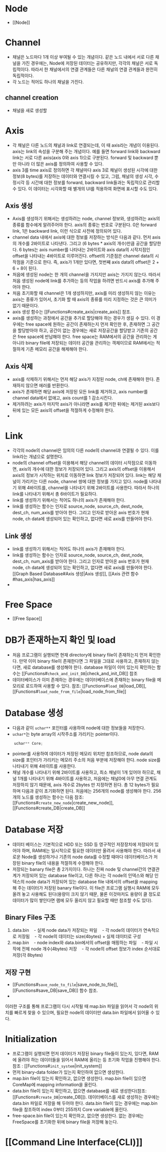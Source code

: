 # Node
- [[Node]]
# Channel
- 채널은 노드마다 1개 이상 부여될 수 있는 개념이다. 같은 노드 내에서 서로 다른 채널을 가진 경우에는, Node에 저장된 데이터는 공유하지만, 각각의 채널은 서로 독립적이다. 따라서 한 채널에서의 연결 관계들은 다른 채널의 연결 관계들과 완전히 독립적이다.
- 각 노드는 적어도 하나의 채널을 가진다. 

## channel creation
- 채널을 새로 생성할 

# Axis
- 각 채널은 다른 노드의 채널과 link로 연결되는데, 이 때 axis라는 개념이 이용된다. axis는 link의 속성을 구분해 주는 개념이다. 예를 들면 forward link와 backward link는 서로 다른 axis(axis 0와 axis 1)으로 구분된다. forward 및 backward 뿐만 아니라 더 많은 axis를 정의하여 사용할 수 있다. 
- axis 3를 time axis로 정의하면 각 채널마다 axis 3로 채널이 생성된 시각에 대한 정보(8 bytes)를 저장하는 데이터와 연결시킬 수 있고, 그럼, 채널의 생성 시각, 수정시각 등 시간에 대한 정보를 forward, backward link들과는 독립적으로 관리할 수 있다. 이 데이터는 시각화할 때 별개의 UI를 적용하여 화면에 표시할 수도 있다.
## Axis 생성
- Axis를 생성하기 위해서는 생성하려는 node, channel 정보와, 생성하려는 axis의 종류를 함수에게 알려주어야 한다. axis의 종류는 번호로 구분된다. 0은 forward link, 1은 backward link, 이런 식으로 사전에 정의되어 있다. 
- channel data 내에서 axis에 대한 정보를 저장하는 방식은 다음과 같다.  먼저 axis의 개수를 2바이트로 나타낸다. 그리고 (6 bytes * axis의 개수)만큼 공간을 할당한다. 6 bytes는 axis number를 나타내는 2바이트와 axis data의 시작지점인 offset을 나타내는 4바이트로 이루어진다. offset의 기준점은 channel data의 시작점을 기준으로 한다. 즉, axis가 1개만 있다면, 첫번째 axis data의 offset은 2 + 6 = 8이 된다.  
- 처음에 생성된 node는 한 개의 channel을 가지지만 axis는 가지지 않는다. 따라서 처음 생성된 node에 link를 추가하는 등의 작업을 하려면 반드시 axis를 추가해 주어야 한다. 
- 처음 초기화할 때 channel은 1개 생성하지만, axis를 미리 생성하지 않는 이유는 axis는 종류가 있어서, 초기화 할 때 axis의 종류를 미리 지정하는 것은 큰 의미가 없기 때문이다. 
- axis 생성 함수는  [[Functions#create_axis|create_axis]] 참조.
- axis를 생성하는 과정에서 공간을 추가로 할당해야 하는 경우가 생길 수 있다. 이 경우에는 free space에 원하는 공간이 존재하는지 먼저 확인한 후, 존재하면 그 공간을 할당받아야 하고, 공간이 없는 경우에는 새로 저장공간을 할당받고 기존의 공간은 free space에 반납해야 한다. free space는 RAM에서의 공간을 관리하는 게 아니라 binary file에 저장되는 데이터 공간을 관리하는 객체이므로 RAM에서는 적절하게 기존 메모리 공간을 해제해야 한다. 

## Axis 삭제
- axis를 삭제하기 위해서는 먼저 해당 axis가 지정된 node, ch에 존재해야 한다. 존재하지 않으면 에러를 반환한다. 
- axis가 존재하면 해당 axis에 저장된 모든 link를 제거하고, axis number를 channel data에서 없애고, axis count를 1 감소시킨다. 
- 제거하려는 axis가 마지막 axis가 아니라면 axis를 제거한 뒤에는 제거된 axis보다 뒤에 있는 모든 axis의 offset을 적절하게 수정해야 한다. 
- 
# Link
- 각각의 node의 channel은 임의의 다른 node의 channel과 연결될 수 있다. 이를 link라는 개념으로 설명한다. 
- node의 channel offset을 이용해서 해당 channel의 데이터 시작점으로 이동하면, axis의 개수에 대한 정보가 저장되어 있다. 그리고 axis의 offset을 이용해서 axis의 정보가 시작하는 위치로 이동하면 link 정보가 저장되어 있다. link는 해당 채널이 가리키는 다른 node, channel 쌍에 대한 정보를 가지고 있다. node를 나타내기 위해 4바이트를, channel을 나타내기 위해 2바이트를 사용한다. 따라서 하나의 link를 나타내기 위해서 총 6바이트가 필요하다.
- link를 생성하기 위해서는 적어도 하나의 axis가 존재해야 한다. 
- link를 생성하는 함수는 인자로 source_node, source_ch, dest_node, dest_ch, num_axis를 받아야 한다. 그리고 인자로 받아온 axis 번호가 현재 node, ch data에 생성되어 있는 확인하고, 없다면 새로 axis를 만들어야 한다. 
## Link 생성
- link를 생성하기 위해서는 적어도 하나의 axis가 존재해야 한다. 
- link를 생성하는 함수는 인자로 source_node, source_ch, dest_node, dest_ch, num_axis를 받아야 한다. 그리고 인자로 받아온 axis 번호가 현재 node, ch data에 생성되어 있는 확인하고, 없다면 새로 axis를 만들어야 한다. [[Graph Based Database#Axis 생성|Axis 생성]], [[Axis 관련 함수#has_axis|has_axis]]
- 

# Free Space
- [[Free Space]]
# DB가 존재하는지 확인 및 load
- 처음 프로그램이 실행되면 현재 directory에 binary file이 존재하는지 먼저 확인한다. 만약 이미 binary file이 존재한다면 그 파일을 그대로 사용하고, 존재하지 않는다면, 새로 database를 생성해야 한다. database 파일이 이미 있는지 확인하는 함수는 [[Functions#`check_and_init_DB`|check_and_init_DB]] 참조 
- 데이터베이스가 이미 존재하는 경우에는 데이터베이스에 존재하는 binary file을 메모리로 로드하여 사용할 수 있다. 참조: [[Functions#`load_DB`|load_DB]], [[Functions#`load_node_from_file`|load_node_from_file]]

# Database 생성
- 다음과 같이 `uchar**` 포인터를 사용하여 node에 대한 정보들을 저장한다.
- `uchar*`는 byte array의 시작주소를 가리키는 pointer이다.
```c
    uchar** Core;
```
- pointer를 사용하여 데이터가 저장된 메모리 위치만 참조하므로, node data의 size를 포인터가 가리키는 메모리 주소의 처음 부분에 저장해야 한다. node size를 나타내기 위해 4바이트를 사용한다. 
- 채널 개수를 나타내기 위해 2바이트를 사용하고, 최소 채널이 1개 있어야 하므로, 채널 1개를 나타내기 위해 4바이트를 사용하고, 처음에는 채널0에 아무 연결 관계도 저장하지 않기 때문에, axis 개수로 2bytes 만 지정하면 된다. 총 12 bytes가 필요하며 다음과 같이 초기화하면 된다. 처음에는 256개의 node를 생성해야 한다. 256개의 노드를 생성하는 함수는 다음 참조: [[Functions#`create_new_node`|create_new_node]], [[Functions#create_DB|create_DB]]

# Database 저장
- 데이터 베이스는 기본적으로 HDD 또는 SSD 등 영구적인 저장장치에 저장되어 있어야 하며, RAM에는 일시적으로 필요한 데이터만 올려서 사용해야 한다. 따라서 새로운 Node를 생성하거나 기존의 node data를 수정할 때마다 데이터베이스가 저장된 binary file의 내용을 적절하게 수정해야 한다. 
- 저장되는 banary file은 총 2가지이다. 하나는 진짜 node 및 channel간의 연결관계가 저장되어 있는 database file이고, 다른 하나는 각 node의 인덱스와 해당 인덱스의 node data가 저장되어 있는 database file 내에서의 offset을 mapping해 주는 데이터가 저장된 banary file이다. 이 file은 프로그램 실행시 RAM에 모두 올려 놓고 사용해도 된다(용량이 크지 않기 때문, 물론 이것마저도 용량이 클 정도로 데이터가 많이 쌓인다면 램에 모두 올리지 않고 필요할 때만 참조할 수도 있다).
## Binary Files 구조
1. data.bin
   - 실제 node data가 저장되는 파일
   - 각 node의 데이터가 연속적으로 저장됨
   - 각 node의 데이터는 size(4bytes) + 실제 데이터로 구성
2. map.bin
   - node index와 data.bin에서의 offset을 매핑하는 파일
   - 파일 시작에 전체 node 개수(4bytes) 저장
   - 각 node의 offset 정보가 index 순서대로 저장(각 8bytes)
## 저장 구현
- [[Functions#`save_node_to_file`|save_node_to_file]], [[Functions#save_DB|save_DB]] 함수 참조.
- 
이러한 구조를 통해 프로그램이 다시 시작될 때 map.bin 파일을 읽어서 각 node의 위치를 빠르게 찾을 수 있으며, 필요한 node의 데이터만 data.bin 파일에서 읽어올 수 있다.

# Initialization
- 프로그램이 실행되면 먼저 데이터가 저장된 binary file들이 있는지, 있다면, RAM에 올려야 하는 데이터들을 읽어서 RAM에 올리는 등 초기화 작업을 진행해야 한다. 참조 : [[Functions#`init_system`|init_system]]
- 먼저 binary-data folder가 있는지 확인하여 없으면 생성한다. 
- map.bin file이 있는지 확인하고, 없으면 생성한다. map.bin file이 있으면 CoreMap에 mapping information을 올린다. 
- data.bin file이 있는지 확인하고, 없으면 database를 새로 생성한다(참조: [[Functions#`create_DB`|create_DB]]). 데이터베이스를 새로 생성하는 경우에는 data.bin 파일로 저장을 해 두어야 한다. data.bin file이 있는 경우에는 map.bin file을 참조하여 index 0부터 255까지 Core variable에 올린다. 
- free-space.bin file이 있는지 확인하고, 없으면 생성한다. 없는 경우에는 FreeSpace를 초기화한 뒤에 binary file을 저장해 놓는다. 

# [[Command Line Interface(CLI)]]

